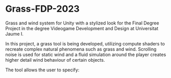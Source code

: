 # Grass-FDP-2023
Grass and wind system for Unity with a stylized look for the Final Degree Project in the degree Videogame Development and Design at Universitat Jaume I.

In this project, a grass tool is being developed, utilizing compute shaders to recreate complex natural phenomena such as grass and wind. Scrolling noise is used for static wind and a fluid simulation around the player creates higher detail wind behaviour of certain objects.

The tool allows the user to specify:

